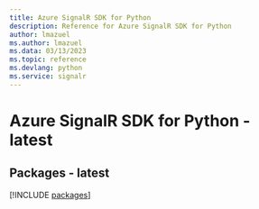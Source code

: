 ```yaml
---
title: Azure SignalR SDK for Python
description: Reference for Azure SignalR SDK for Python
author: lmazuel
ms.author: lmazuel
ms.data: 03/13/2023
ms.topic: reference
ms.devlang: python
ms.service: signalr
---
```

# Azure SignalR SDK for Python - latest
## Packages - latest
[!INCLUDE [packages](signalr-index.md)]